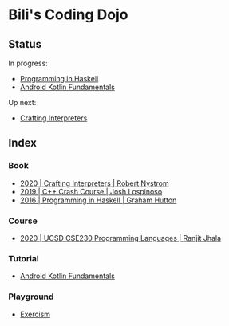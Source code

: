 # Bili's Coding Dojo

## Status

In progress:
- [Programming in Haskell](book/pih)
- [Android Kotlin Fundamentals](tutorial/android-kotlin-fundamentals)

Up next:
- [Crafting Interpreters](book/craftinginterpreters)

## Index

### Book
- [2020 | Crafting Interpreters | Robert Nystrom](book/craftinginterpreters)
- [2019 | C++ Crash Course | Josh Lospinoso](book/ccc)
- [2016 | Programming in Haskell | Graham Hutton](book/pih)

### Course
- [2020 | UCSD CSE230 Programming Languages | Ranjit Jhala](course/2020-ucsd-cse230)

### Tutorial
- [Android Kotlin Fundamentals](tutorial/android-kotlin-fundamentals)

### Playground
- [Exercism](playground/exercism)
